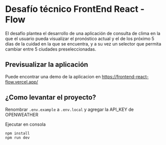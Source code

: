 # Desafío técnico FrontEnd React - Flow

El desafío plantea el desarrollo de una aplicación de consulta de clima en la que el usuario pueda visualizar el pronóstico actual y el de los próximo 5 días de la cuidad en la que se encuentra, y a su vez un selector que permita cambiar entre 5 ciudades preseleccionadas.

## Previsualizar la aplicación
Puede encontrar una demo de la aplicacion en https://frontend-react-flow.vercel.app/

## ¿Como levantar el proyecto?

Renombrar `.env.example` a `.env.local` y agregar la API_KEY de OPENWEATHER

Ejecutar en consola
```bash
npm install
npm run dev
```

